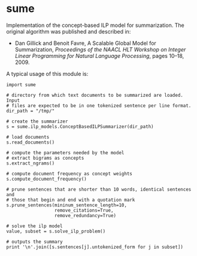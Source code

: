 # sume

Implementation of the concept-based ILP model for summarization. The original 
algorithm was published and described in:

* Dan Gillick and Benoit Favre, A Scalable Global Model for Summarization, *Proceedings of the NAACL HLT Workshop on Integer Linear Programming for Natural Language Processing*, pages 10–18, 2009.

A typical usage of this module is:
    
	import sume

	# directory from which text documents to be summarized are loaded. Input 
	# files are expected to be in one tokenized sentence per line format.
	dir_path = "/tmp/"

	# create the summarizer 
	s = sume.ilp_models.ConceptBasedILPSummarizer(dir_path)

	# load documents
	s.read_documents()

	# compute the parameters needed by the model
	# extract bigrams as concepts
	s.extract_ngrams()

	# compute document frequency as concept weights
	s.compute_document_frequency()

	# prune sentences that are shorter than 10 words, identical sentences and 
	# those that begin and end with a quotation mark
	s.prune_sentences(mininum_sentence_length=10, 
					  remove_citations=True, 
					  remove_redundancy=True)
        
    # solve the ilp model
	value, subset = s.solve_ilp_problem()

	# outputs the summary
	print '\n'.join([s.sentences[j].untokenized_form for j in subset])
